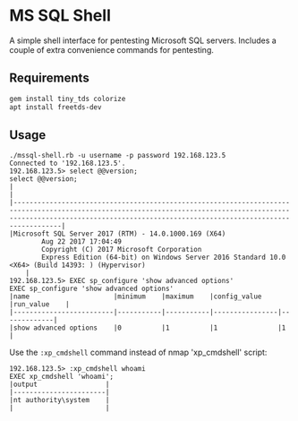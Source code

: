 # MS SQL Shell
A simple shell interface for pentesting Microsoft SQL servers. Includes a couple of extra convenience commands for pentesting.

## Requirements
```sh
gem install tiny_tds colorize
apt install freetds-dev
```

## Usage
```
./mssql-shell.rb -u username -p password 192.168.123.5
Connected to '192.168.123.5'.
192.168.123.5> select @@version;
select @@version;
|                                                                                                                                                                                                                              |
|------------------------------------------------------------------------------------------------------------------------------------------------------------------------------------------------------------------------------|
|Microsoft SQL Server 2017 (RTM) - 14.0.1000.169 (X64)
        Aug 22 2017 17:04:49
        Copyright (C) 2017 Microsoft Corporation
        Express Edition (64-bit) on Windows Server 2016 Standard 10.0 <X64> (Build 14393: ) (Hypervisor)
    |
192.168.123.5> EXEC sp_configure 'show advanced options'
EXEC sp_configure 'show advanced options'
|name                     |minimum    |maximum    |config_value    |run_value    |
|-------------------------|-----------|-----------|----------------|-------------|
|show advanced options    |0          |1          |1               |1            |
```

Use the `:xp_cmdshell` command instead of nmap 'xp_cmdshell' script:
```
192.168.123.5> :xp_cmdshell whoami
EXEC xp_cmdshell 'whoami';
|output                 |
|-----------------------|
|nt authority\system    |
|                       |
```
